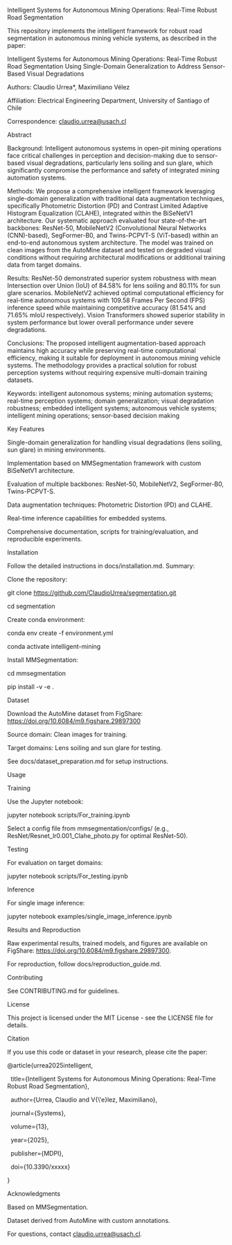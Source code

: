 Intelligent Systems for Autonomous Mining Operations: Real-Time Robust Road Segmentation



This repository implements the intelligent framework for robust road segmentation in autonomous mining vehicle systems, as described in the paper:

Intelligent Systems for Autonomous Mining Operations: Real-Time Robust Road Segmentation Using Single-Domain Generalization to Address Sensor-Based Visual Degradations

Authors: Claudio Urrea\*, Maximiliano Vélez

Affiliation: Electrical Engineering Department, University of Santiago of Chile

Correspondence: claudio.urrea@usach.cl

Abstract

Background: Intelligent autonomous systems in open-pit mining operations face critical challenges in perception and decision-making due to sensor-based visual degradations, particularly lens soiling and sun glare, which significantly compromise the performance and safety of integrated mining automation systems.

Methods: We propose a comprehensive intelligent framework leveraging single-domain generalization with traditional data augmentation techniques, specifically Photometric Distortion (PD) and Contrast Limited Adaptive Histogram Equalization (CLAHE), integrated within the BiSeNetV1 architecture. Our systematic approach evaluated four state-of-the-art backbones: ResNet-50, MobileNetV2 (Convolutional Neural Networks (CNN)-based), SegFormer-B0, and Twins-PCPVT-S (ViT-based) within an end-to-end autonomous system architecture. The model was trained on clean images from the AutoMine dataset and tested on degraded visual conditions without requiring architectural modifications or additional training data from target domains.

Results: ResNet-50 demonstrated superior system robustness with mean Intersection over Union (IoU) of 84.58% for lens soiling and 80.11% for sun glare scenarios. MobileNetV2 achieved optimal computational efficiency for real-time autonomous systems with 109.58 Frames Per Second (FPS) inference speed while maintaining competitive accuracy (81.54% and 71.65% mIoU respectively). Vision Transformers showed superior stability in system performance but lower overall performance under severe degradations.

Conclusions: The proposed intelligent augmentation-based approach maintains high accuracy while preserving real-time computational efficiency, making it suitable for deployment in autonomous mining vehicle systems. The methodology provides a practical solution for robust perception systems without requiring expensive multi-domain training datasets.

Keywords: intelligent autonomous systems; mining automation systems; real-time perception systems; domain generalization; visual degradation robustness; embedded intelligent systems; autonomous vehicle systems; intelligent mining operations; sensor-based decision making

Key Features



Single-domain generalization for handling visual degradations (lens soiling, sun glare) in mining environments.

Implementation based on MMSegmentation framework with custom BiSeNetV1 architecture.

Evaluation of multiple backbones: ResNet-50, MobileNetV2, SegFormer-B0, Twins-PCPVT-S.

Data augmentation techniques: Photometric Distortion (PD) and CLAHE.

Real-time inference capabilities for embedded systems.

Comprehensive documentation, scripts for training/evaluation, and reproducible experiments.



Installation

Follow the detailed instructions in docs/installation.md. Summary:



Clone the repository:

git clone https://github.com/ClaudioUrrea/segmentation.git

cd segmentation





Create conda environment:

conda env create -f environment.yml

conda activate intelligent-mining





Install MMSegmentation:

cd mmsegmentation

pip install -v -e .







Dataset

Download the AutoMine dataset from FigShare: https://doi.org/10.6084/m9.figshare.29897300



Source domain: Clean images for training.

Target domains: Lens soiling and sun glare for testing.



See docs/dataset\_preparation.md for setup instructions.

Usage

Training

Use the Jupyter notebook:

jupyter notebook scripts/For\_training.ipynb



Select a config file from mmsegmentation/configs/ (e.g., ResNet/Resnet\_lr0.001\_Clahe\_photo.py for optimal ResNet-50).

Testing

For evaluation on target domains:

jupyter notebook scripts/For\_testing.ipynb



Inference

For single image inference:

jupyter notebook examples/single\_image\_inference.ipynb



Results and Reproduction

Raw experimental results, trained models, and figures are available on FigShare: https://doi.org/10.6084/m9.figshare.29897300.

For reproduction, follow docs/reproduction\_guide.md.

Contributing

See CONTRIBUTING.md for guidelines.

License

This project is licensed under the MIT License - see the LICENSE file for details.

Citation

If you use this code or dataset in your research, please cite the paper:

@article{urrea2025intelligent,

&nbsp; title={Intelligent Systems for Autonomous Mining Operations: Real-Time Robust Road Segmentation},

&nbsp; author={Urrea, Claudio and V{\\'e}lez, Maximiliano},

&nbsp; journal={Systems},

&nbsp; volume={13},

&nbsp; year={2025},

&nbsp; publisher={MDPI},

&nbsp; doi={10.3390/xxxxx}

}



Acknowledgments



Based on MMSegmentation.

Dataset derived from AutoMine with custom annotations.



For questions, contact claudio.urrea@usach.cl.

